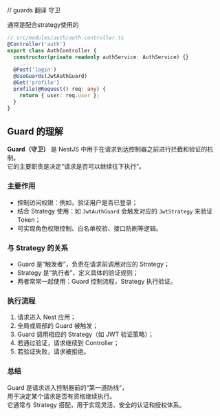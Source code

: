 // guards 翻译 守卫

通常是配合strategy使用的

```ts
// src/modules/auth/auth.controller.ts
@Controller('auth')
export class AuthController {
  constructor(private readonly authService: AuthService) {}
    ...
  @Post('login')
  @UseGuards(JwtAuthGuard)
  @Get('profile')
  profile(@Request() req: any) {
    return { user: req.user };
  }
}
```

## Guard 的理解

**Guard（守卫）** 是 NestJS 中用于在请求到达控制器之前进行拦截和验证的机制。  
它的主要职责是决定“请求是否可以继续往下执行”。

### 主要作用

- 控制访问权限：例如，验证用户是否已登录；
- 结合 Strategy 使用：如 `JwtAuthGuard` 会触发对应的 `JwtStrategy` 来验证 Token；
- 可实现角色权限控制、白名单校验、接口防刷等逻辑。

### 与 Strategy 的关系

- Guard 是“触发者”，负责在请求前调用对应的 Strategy；
- Strategy 是“执行者”，定义具体的验证规则；
- 两者常常一起使用：Guard 控制流程，Strategy 执行验证。

### 执行流程

1. 请求进入 Nest 应用；
2. 全局或局部的 Guard 被触发；
3. Guard 调用相应的 Strategy（如 JWT 验证策略）；
4. 若通过验证，请求继续到 Controller；
5. 若验证失败，请求被拒绝。

### 总结

Guard 是请求进入控制器前的“第一道防线”，  
用于决定某个请求是否有资格继续执行。  
它通常与 Strategy 搭配，用于实现灵活、安全的认证和授权体系。
